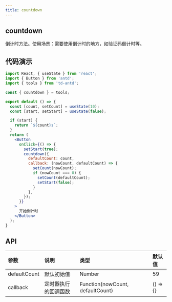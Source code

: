 ```yaml
---
title: countdown
---
```


## countdown

倒计时方法。使用场景：需要使用倒计时的地方，如验证码倒计时等。

## 代码演示

```jsx
import React, { useState } from 'react';
import { Button } from 'antd';
import { tools } from 'td-antd';

const { countdown } = tools;

export default () => {
  const [count, setCount] = useState(10);
  const [start, setStart] = useState(false);

  if (start) {
    return `${count}s`;
  }
  return (
    <Button
      onClick={() => {
        setStart(true);
        countdown({
          defaultCount: count,
          callback: (nowCount, defaultCount) => {
            setCount(nowCount);
            if (nowCount === 0) {
              setCount(defaultCount);
              setStart(false);
            }
          },
        });
      }}
    >
      开始倒计时
    </Button>
  );
}
```

## API

|参数|说明|类型|默认值|
|:--|:--|:--|:--|
|defaultCount|默认初始值|Number|59|
|callback|定时器执行的回调函数|Function(nowCount, defaultCount)|() => {}|
